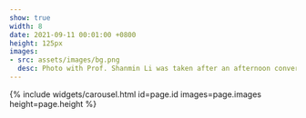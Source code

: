 ```yaml
---
show: true
width: 8
date: 2021-09-11 00:01:00 +0800
height: 125px
images:
- src: assets/images/bg.png
  desc: Photo with Prof. Shanmin Li was taken after an afternoon conversation. He taught me 'character is revealed in small matters; principles are revealed in large ones' to become a entrepreneur.
---
```


{% include widgets/carousel.html id=page.id images=page.images height=page.height %}
